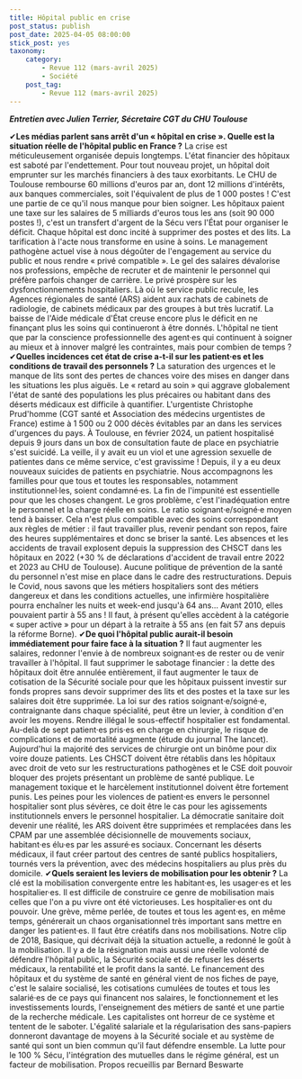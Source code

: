 ```yaml
---
title: Hôpital public en crise
post_status: publish
post_date: 2025-04-05 08:00:00
stick_post: yes
taxonomy:
    category:
        - Revue 112 (mars-avril 2025)
        - Société
    post_tag:
        - Revue 112 (mars-avril 2025)
---
```


***Entretien avec Julien Terrier, Sécretaire CGT du CHU Toulouse***

✔**Les médias parlent sans arrêt d'un « hôpital en crise ». Quelle est la situation réelle de l'hôpital public en France ?**
La crise est méticuleusement organisée depuis longtemps. L'état financier des hôpitaux est saboté par l'endettement. Pour tout nouveau projet, un hôpital doit emprunter sur les marchés financiers à des taux exorbitants. Le CHU de Toulouse rembourse 60 millions d'euros par an, dont 12 millions d'intérêts, aux banques commerciales, soit l'équivalent de plus de 1 000 postes ! C'est une partie de ce qu'il nous manque pour bien soigner. Les hôpitaux paient une taxe sur les salaires de 5 milliards d'euros tous les ans (soit 90 000 postes !), c'est un transfert d'argent de la Sécu vers l'État pour organiser le déficit. Chaque hôpital est donc incité à supprimer des postes et des lits. La tarification à l'acte nous transforme en usine à soins. Le management pathogène actuel vise à nous dégoûter de l'engagement au service du public et nous rendre « privé compatible ». Le gel des salaires dévalorise nos professions, empêche de recruter et de maintenir le personnel qui préfère parfois changer de carrière.
Le privé prospère sur les dysfonctionnements hospitaliers. Là où le service public recule, les Agences régionales de santé (ARS) aident aux rachats de cabinets de radiologie, de cabinets médicaux par des groupes à but très lucratif.
La baisse de l'Aide médicale d'État creuse encore plus le déficit en ne finançant plus les soins qui continueront à être donnés. L'hôpital ne tient que par la conscience professionnelle des agent·es qui continuent à soigner au mieux et à innover malgré les contraintes, mais pour combien de temps ?
✔**Quelles incidences cet état de crise a-t-il sur les patient·es et les conditions de travail des personnels ?**
La saturation des urgences et le manque de lits sont des pertes de chances voire des mises en danger dans les situations les plus aiguës. Le « retard au soin » qui aggrave globalement l'état de santé des populations les plus précaires ou habitant dans des déserts médicaux est difficile à quantifier. L'urgentiste Christophe Prud'homme (CGT santé et Association des médecins urgentistes de France) estime à 1 500 ou 2 000 décès évitables par an dans les services d'urgences du pays. À Toulouse, en février 2024, un patient hospitalisé depuis 9 jours dans un box de consultation faute de place en psychiatrie s'est suicidé. La veille, il y avait eu un viol et une agression sexuelle de patientes dans ce même service, c'est gravissime ! Depuis, il y a eu deux nouveaux suicides de patients en psychiatrie. Nous accompagnons les familles pour que tous et toutes les responsables, notamment institutionnel·les, soient condamné·es. La fin de l'impunité est essentielle pour que les choses changent.
Le gros problème, c'est l'inadéquation entre le personnel et la charge réelle en soins. Le ratio soignant·e/soigné·e moyen tend à baisser. Cela n'est plus compatible avec des soins correspondant aux règles de métier : il faut travailler plus, revenir pendant son repos, faire des heures supplémentaires et donc se briser la santé. Les absences et les accidents de travail explosent depuis la suppression des CHSCT dans les hôpitaux en 2022 (+30 % de déclarations d'accident de travail entre 2022 et 2023 au CHU de Toulouse). Aucune politique de prévention de la santé du personnel n'est mise en place dans le cadre des restructurations. Depuis le Covid, nous savons que les métiers hospitaliers sont des métiers dangereux et dans les conditions actuelles, une infirmière hospitalière pourra enchaîner les nuits et week-end jusqu'à 64 ans... Avant 2010, elles pouvaient partir à 55 ans ! Il faut, à présent qu'elles accèdent à la catégorie « super active » pour un départ à la retraite à 55 ans (en fait 57 ans depuis la réforme Borne).
✔**De quoi l'hôpital public aurait-il besoin immédiatement pour faire face à la situation ?**
Il faut augmenter les salaires, redonner l'envie à de nombreux soignant·es de rester ou de venir travailler à l'hôpital. Il faut supprimer le sabotage financier : la dette des hôpitaux doit être annulée entièrement, il faut augmenter le taux de cotisation de la Sécurité sociale pour que les hôpitaux puissent investir sur fonds propres sans devoir supprimer des lits et des postes et la taxe sur les salaires doit être supprimée.
La loi sur des ratios soignant·e/soigné·e, contraignante dans chaque spécialité, peut être un levier, à condition d'en avoir les moyens. Rendre illégal le sous-effectif hospitalier est fondamental. Au-delà de sept patient·es pris·es en charge en chirurgie, le risque de complications et de mortalité augmente (étude du journal The lancet). Aujourd'hui la majorité des services de chirurgie ont un binôme pour dix voire douze patients.
Les CHSCT doivent être rétablis dans les hôpitaux avec droit de veto sur les restructurations pathogènes et le CSE doit pouvoir bloquer des projets présentant un problème de santé publique.
Le management toxique et le harcèlement institutionnel doivent être fortement punis. Les peines pour les violences de patient·es envers le personnel hospitalier sont plus sévères, ce doit être le cas pour les agissements institutionnels envers le personnel hospitalier.
La démocratie sanitaire doit devenir une réalité, les ARS doivent être supprimées et remplacées dans les CPAM par une assemblée décisionnelle de mouvements sociaux, habitant·es élu·es par les assuré·es sociaux.
Concernant les déserts médicaux, il faut créer partout des centres de santé publics hospitaliers, tournés vers la prévention, avec des médecins hospitaliers au plus près du domicile.
✔**Quels seraient les leviers de mobilisation pour les obtenir ?**
La clé est la mobilisation convergente entre les habitant·es, les usager·es et les hospitalier·es. Il est difficile de construire ce genre de mobilisation mais celles que l'on a pu vivre ont été victorieuses. Les hospitalier·es ont du pouvoir. Une grève, même perlée, de toutes et tous les agent·es, en même temps, générerait un chaos organisationnel très important sans mettre en danger les patient·es. Il faut être créatifs dans nos mobilisations. Notre clip de 2018, Basique, qui décrivait déjà la situation actuelle, a redonné le goût à la mobilisation. Il y a de la résignation mais aussi une réelle volonté de défendre l'hôpital public, la Sécurité sociale et de refuser les déserts médicaux, la rentabilité et le profit dans la santé.
Le financement des hôpitaux et du système de santé en général vient de nos fiches de paye, c'est le salaire socialisé, les cotisations cumulées de toutes et tous les salarié·es de ce pays qui financent nos salaires, le fonctionnement et les investissements lourds, l'enseignement des métiers de santé et une partie de la recherche médicale. Les capitalistes ont horreur de ce système et tentent de le saboter. L'égalité salariale et la régularisation des sans-papiers donneront davantage de moyens à la Sécurité sociale et au système de santé qui sont un bien commun qu'il faut défendre ensemble. La lutte pour le 100 % Sécu, l'intégration des mutuelles dans le régime général, est un facteur de mobilisation.
Propos recueillis par Bernard Beswarte
